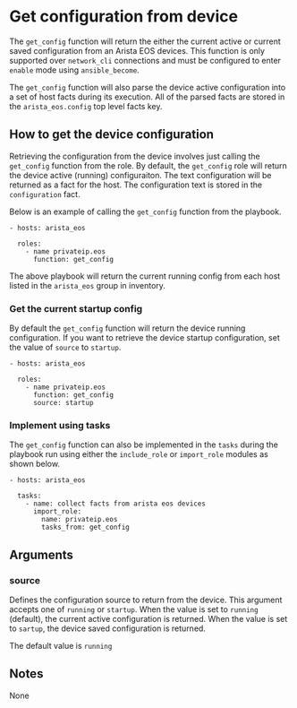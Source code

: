 # Get configuration from device
The `get_config` function will return the either the current active or current
saved configuration from an Arista EOS devices.  This function is only
supported over `network_cli` connections and must be configured to enter
`enable` mode using `ansible_become`.  

The `get_config` function will also parse the device active configuration into
a set of host facts during its execution.  All of the parsed facts are stored
in the ``arista_eos.config`` top level facts key.

## How to get the device configuration
Retrieving the configuration from the device involves just calling the
`get_config` function from the role.  By default, the `get_config` role will
return the device active (running) configuraiton.  The text configuration will
be returned as a fact for the host.  The configuration text is stored in the
`configuration` fact.

Below is an example of calling the `get_config` function from the playbook.

```
- hosts: arista_eos

  roles:
    - name privateip.eos
      function: get_config
```

The above playbook will return the current running config from each host listed
in the `arista_eos` group in inventory.

### Get the current startup config
By default the `get_config` function will return the device running
configuration.  If you want to retrieve the device startup configuration, set
the value of `source` to `startup`.

```
- hosts: arista_eos

  roles:
    - name privateip.eos
      function: get_config
      source: startup
```

### Implement using tasks
The `get_config` function can also be implemented in the `tasks` during the
playbook run using either the `include_role` or `import_role` modules as shown
below.

```
- hosts: arista_eos

  tasks:
    - name: collect facts from arista eos devices
      import_role:
        name: privateip.eos
        tasks_from: get_config
```

## Arguments

### source

Defines the configuration source to return from the device.  This argument
accepts one of `running` or `startup`.  When the value is set to `running`
(default), the current active configuration is returned.  When the value is set
to `sartup`, the device saved configuration is returned.

The default value is `running`

## Notes
None
